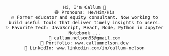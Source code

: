 

<p align="center">
    <samp>
      Hi, I'm Callum 👋 <br>
      😄 Pronouns: He/Him/His <br>
      🔥 Former educator and equity consultant. Now working to build useful tools that deliver timely insights to users. <br>
      ✨ Favorite Tech: JavaScript, React, Node, Python in Jupyter Notebook ... <br>
      📧 callum.nelson95@gmail.com <br>
      🎨 Portfolio: www.callumnelson.dev <br>
      💼 LinkedIn: www.linkedin.com/in/callum-nelson <br>
    </samp>
</p>

